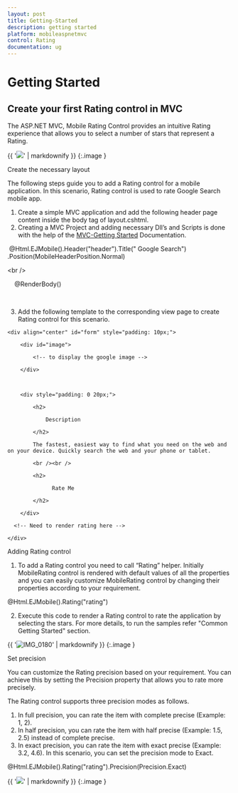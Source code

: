 ```yaml
---
layout: post
title: Getting-Started
description: getting started
platform: mobileaspnetmvc
control: Rating
documentation: ug
---
```


# Getting Started

## Create your first Rating control in MVC

The ASP.NET MVC, Mobile Rating Control provides an intuitive Rating experience that allows you to select a number of stars that represent a Rating.


{{ '![](Getting-Started_images/Getting-Started_img1.png)' | markdownify }}
{:.image }


Create the necessary layout

The following steps guide you to add a Rating control for a mobile application. In this scenario, Rating control is used to rate Google Search mobile app. 

1. Create a simple MVC application and add the following header page content inside the body tag of layout.cshtml. 
2. Creating a MVC Project and adding necessary Dll’s and Scripts is done with the help of the [MVC-Getting Started](http://help.syncfusion.com/ug/js/Documents/gettingstartedwithmv.htm) Documentation.





 @Html.EJMobile().Header("header").Title(" Google Search") .Position(MobileHeaderPosition.Normal)

<br />



<style>

    #image {

        background: url("http://js.syncfusion.com/UG/Mobile/Content/google.png") no-repeat;

        height: 140px;

        width: 140px;

        margin-top: 50px;

    }

   #form h2 {

        font-weight: bold;

    }

</style>



<div>

    @RenderBody()

</div>   



3. Add the following template to the corresponding view page to create Rating control for this scenario.







<div id="content">



    <div align="center" id="form" style="padding: 10px;">

        <div id="image">

            <!-- to display the google image -->

        </div>



        <div style="padding: 0 20px;">

            <h2>

                Description

            </h2>

            The fastest, easiest way to find what you need on the web and on your device. Quickly search the web and your phone or tablet.

            <br /><br />

            <h2>

                  Rate Me

            </h2>

        </div>

      <!-- Need to render rating here -->

    </div>



<!-- Scroll panel -->

<div data-role="ejmscrollpanel" data-ej-target="content">

</div>



Adding Rating control

1. To add a Rating control you need to call “Rating” helper. Initially MobileRating control is rendered with default values of all the properties and you can easily customize MobileRating control by changing their properties according to your requirement.  



@Html.EJMobile().Rating("rating")





2. Execute this code to render a Rating control to rate the application by selecting the stars. For more details, to run the samples refer "Common Getting Started" section.



{{ '![IMG_0180](Getting-Started_images/Getting-Started_img2.png)' | markdownify }}
{:.image }


Set precision

You can customize the Rating precision based on your requirement. You can achieve this by setting the Precision property that allows you to rate more precisely. 

The Rating control supports three precision modes as follows. 

1. In full precision, you can rate the item with complete precise (Example: 1, 2). 
2. In half precision, you can rate the item with half precise (Example: 1.5, 2.5) instead of complete precise. 
3. In exact precision, you can rate the item with exact precise (Example: 3.2, 4.6). In this scenario, you can set the precision mode to Exact.



@Html.EJMobile().Rating("rating").Precision(Precision.Exact)


{{ '![](Getting-Started_images/Getting-Started_img3.png)' | markdownify }}
{:.image }


